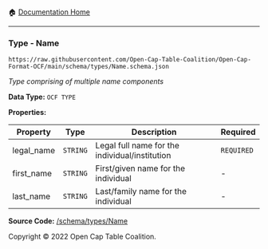 :house: [Documentation Home](../../home/xudiera/code/README.md)

---

### Type - Name

`https://raw.githubusercontent.com/Open-Cap-Table-Coalition/Open-Cap-Format-OCF/main/schema/types/Name.schema.json`

_Type comprising of multiple name components_

**Data Type:** `OCF TYPE`

**Properties:**

| Property   | Type     | Description                                    | Required   |
| ---------- | -------- | ---------------------------------------------- | ---------- |
| legal_name | `STRING` | Legal full name for the individual/institution | `REQUIRED` |
| first_name | `STRING` | First/given name for the individual            | -          |
| last_name  | `STRING` | Last/family name for the individual            | -          |

**Source Code:** [/schema/types/Name](../../../../../../../../schema/types/Name.schema.json)

Copyright © 2022 Open Cap Table Coalition.
